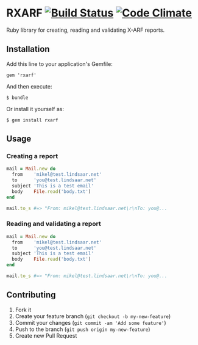 #  RXARF  [![Build Status](https://travis-ci.org/gunnarhelgason/rxarf.png?branch=master)](https://travis-ci.org/gunnarhelgason/rxarf) [![Code Climate](https://codeclimate.com/github/gunnarhelgason/rxarf.png)](https://codeclimate.com/github/gunnarhelgason/rxarf)

Ruby library for creating, reading and validating X-ARF reports.

## Installation

Add this line to your application's Gemfile:

    gem 'rxarf'

And then execute:

    $ bundle

Or install it yourself as:

    $ gem install rxarf

## Usage

### Creating a report

```ruby
mail = Mail.new do
  from    'mikel@test.lindsaar.net'
  to      'you@test.lindsaar.net'
  subject 'This is a test email'
  body    File.read('body.txt')
end

mail.to_s #=> "From: mikel@test.lindsaar.net\r\nTo: you@...
```

### Reading and validating a report

``` ruby
mail = Mail.new do
  from    'mikel@test.lindsaar.net'
  to      'you@test.lindsaar.net'
  subject 'This is a test email'
  body    File.read('body.txt')
end

mail.to_s #=> "From: mikel@test.lindsaar.net\r\nTo: you@...
```

## Contributing

1. Fork it
2. Create your feature branch (`git checkout -b my-new-feature`)
3. Commit your changes (`git commit -am 'Add some feature'`)
4. Push to the branch (`git push origin my-new-feature`)
5. Create new Pull Request
